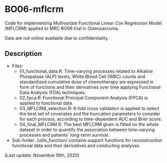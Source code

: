 # BO06-mflcrm

Code for implementing Multivariate Functional Linear Cox Regression Model (MFLCRM) applied to MRC BO06 trial in Osteosarcoma.

Data are not online available due to confidentiality.


## Description

- Files:
  - 01_functional_data.R: Time-varying processes related to Alkaline Phospatase (ALP) levels, White Blood Cell (WBC) counts and standardized cumulative dose of chemotherapy are expressed in form of functions and their derivatives over time applying Functional Data Analysis (FDA) techniques.
  - 02_fpca.R: Functional Principal Component Analysis (FPCA) is applied to functional data.
  - 03_MFLCRM_selection.R: K-fold cross validation is applied to select the best set of covariates and the truncation parameters  to consider for each process, according to time-dependent AUC and Brier score.
  - 04_final_MFLCRM.R: The best MFLCRM given is fitted on the whole dataset in order to quantify the association between time-varying processes and patients' long-term survival.
- Sub-folder ./utils_function/ contains support functions for reconstruction functional data and their derivatives and conducting analyses.

(Last update: Novembre 19th, 2020)
